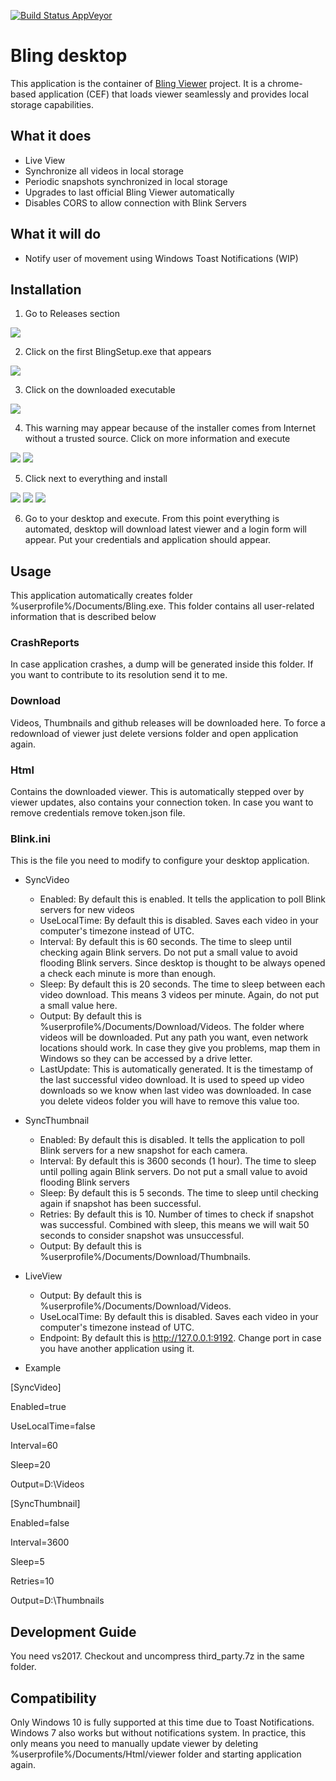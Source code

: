 [![Build Status AppVeyor](https://ci.appveyor.com/api/projects/status/github/lurume84/bling-desktop?svg=true)](https://ci.appveyor.com/project/lurume84/bling-desktop)

# Bling desktop
This application is the container of [Bling Viewer](https://github.com/lurume84/bling-viewer) project. It is a chrome-based application (CEF) that loads viewer seamlessly and provides local storage capabilities.

## What it does

* Live View
* Synchronize all videos in local storage
* Periodic snapshots synchronized in local storage
* Upgrades to last official Bling Viewer automatically
* Disables CORS to allow connection with Blink Servers

## What it will do

* Notify user of movement using Windows Toast Notifications (WIP)

## Installation
1. Go to Releases section

![](img/step1.png)

2. Click on the first BlingSetup.exe that appears

![](img/step2.png)

3. Click on the downloaded executable

![](img/step3.png)

4. This warning may appear because of the installer comes from Internet without a trusted source. Click on more information and execute

![](img/step4.png)
![](img/step5.png)

5. Click next to everything and install

![](img/step6.png)
![](img/step7.png)
![](img/step8.png)

6. Go to your desktop and execute. From this point everything is automated, desktop will download latest viewer and a login form will appear. Put your credentials and application should appear.

## Usage
This application automatically creates folder %userprofile%/Documents/Bling.exe. This folder contains all user-related information that is described below

### CrashReports
In case application crashes, a dump will be generated inside this folder. If you want to contribute to its resolution send it to me.

### Download
Videos, Thumbnails and github releases will be downloaded here. To force a redownload of viewer just delete versions folder and open application again.

### Html
Contains the downloaded viewer. This is automatically stepped over by viewer updates, also contains your connection token. In case you want to remove credentials remove token.json file.

### Blink.ini
This is the file you need to modify to configure your desktop application.

* SyncVideo
  * Enabled: By default this is enabled. It tells the application to poll Blink servers for new videos
  * UseLocalTime: By default this is disabled. Saves each video in your computer's timezone instead of UTC.
  * Interval: By default this is 60 seconds. The time to sleep until checking again Blink servers. Do not put a small value to avoid flooding Blink servers. Since desktop is thought to be always opened a check each minute is more than enough.
  * Sleep: By default this is 20 seconds. The time to sleep between each video download. This means 3 videos per minute. Again, do not put a small value here.
  * Output: By default this is %userprofile%/Documents/Download/Videos. The folder where videos will be downloaded. Put any path you want, even network locations should work. In case they give you problems, map them in Windows so they can be accessed by a drive letter.
  * LastUpdate: This is automatically generated. It is the timestamp of the last successful video download. It is used to speed up video downloads so we know when last video was downloaded. In case you delete videos folder you will have to remove this value too.
* SyncThumbnail
  * Enabled: By default this is disabled. It tells the application to poll Blink servers for a new snapshot for each camera.
  * Interval: By default this is 3600 seconds (1 hour). The time to sleep until polling again Blink servers. Do not put a small value to avoid flooding Blink servers
  * Sleep: By default this is 5 seconds. The time to sleep until checking again if snapshot has been successful.
  * Retries: By default this is 10. Number of times to check if snapshot was successful. Combined with sleep, this means we will wait 50 seconds to consider snapshot was unsuccessful.
  * Output: By default this is %userprofile%/Documents/Download/Thumbnails.
* LiveView
  * Output: By default this is %userprofile%/Documents/Download/Videos.
  * UseLocalTime: By default this is disabled. Saves each video in your computer's timezone instead of UTC.
  * Endpoint: By default this is http://127.0.0.1:9192. Change port in case you have another application using it.

* Example

[SyncVideo]

Enabled=true

UseLocalTime=false

Interval=60

Sleep=20

Output=D:\Videos


[SyncThumbnail]

Enabled=false

Interval=3600

Sleep=5

Retries=10

Output=D:\Thumbnails

## Development Guide
You need vs2017. Checkout and uncompress third_party.7z in the same folder.

## Compatibility
Only Windows 10 is fully supported at this time due to Toast Notifications. Windows 7 also works but without notifications system. In practice, this only means you need to manually update viewer by deleting %userprofile%/Documents/Html/viewer folder and starting application again.
